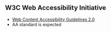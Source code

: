 ## W3C Web Accessibility Initiative​

- [Web Content Accessibility Guidelines 2.0](https://www.w3.org/TR/WCAG20/)​
- AA standard is expected ​
